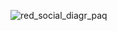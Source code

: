 ![red_social_diagr_paq](https://github.com/edumel20/Diagrama_Comportamientos/assets/145054591/413ba686-7d4a-4dd9-8ad2-e52912f1aff5)
